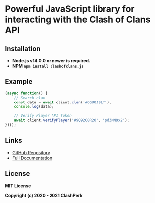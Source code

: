 # Powerful JavaScript library for interacting with the Clash of Clans API

## Installation
- **Node.js v14.0.0 or newer is required.**
- **NPM `npm install clashofclans.js`**

## Example

```js
(async function() {
	// Search clan
	const data = await client.clan('#8QU8J9LP');
	console.log(data);

	// Verify Player API Token
	await client.verifyPlayer('#9Q92C8R20', 'pd3NN9x2');
})();
```

## Links

- [GitHub Repository](https://github.com/clashperk/clashofclans.js)
- [Full Documentation](https://github.com/clashperk/clashofclans.js#readme)

## License
**MIT License**

**Copyright (c) 2020 - 2021 ClashPerk**